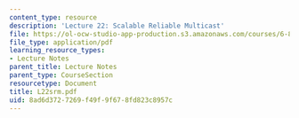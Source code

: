 ```yaml
---
content_type: resource
description: 'Lecture 22: Scalable Reliable Multicast'
file: https://ol-ocw-studio-app-production.s3.amazonaws.com/courses/6-829-computer-networks-fall-2002/8ad6d3727269f49f9f678fd823c8957c_L22srm.pdf
file_type: application/pdf
learning_resource_types:
- Lecture Notes
parent_title: Lecture Notes
parent_type: CourseSection
resourcetype: Document
title: L22srm.pdf
uid: 8ad6d372-7269-f49f-9f67-8fd823c8957c
---
```

